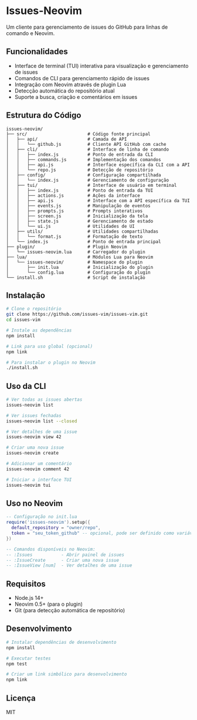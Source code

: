 # Issues-Neovim

Um cliente para gerenciamento de issues do GitHub para linhas de comando e Neovim.

## Funcionalidades

- Interface de terminal (TUI) interativa para visualização e gerenciamento de issues
- Comandos de CLI para gerenciamento rápido de issues
- Integração com Neovim através de plugin Lua
- Detecção automática do repositório atual
- Suporte a busca, criação e comentários em issues

## Estrutura do Código

```
issues-neovim/
├── src/                       # Código fonte principal
│   ├── api/                   # Camada de API
│   │   └── github.js          # Cliente API GitHub com cache
│   ├── cli/                   # Interface de linha de comando
│   │   ├── index.js           # Ponto de entrada da CLI
│   │   ├── commands.js        # Implementação dos comandos
│   │   ├── api.js             # Interface específica da CLI com a API
│   │   └── repo.js            # Detecção de repositório
│   ├── config/                # Configuração compartilhada
│   │   └── index.js           # Gerenciamento de configuração
│   ├── tui/                   # Interface de usuário em terminal
│   │   ├── index.js           # Ponto de entrada da TUI
│   │   ├── actions.js         # Ações da interface
│   │   ├── api.js             # Interface com a API específica da TUI
│   │   ├── events.js          # Manipulação de eventos
│   │   ├── prompts.js         # Prompts interativos
│   │   ├── screen.js          # Inicialização da tela
│   │   ├── state.js           # Gerenciamento de estado
│   │   └── ui.js              # Utilidades de UI
│   ├── utils/                 # Utilidades compartilhadas
│   │   └── format.js          # Formatação de texto
│   └── index.js               # Ponto de entrada principal
├── plugin/                    # Plugin Neovim
│   └── issues-neovim.lua      # Carregador do plugin
├── lua/                       # Módulos Lua para Neovim
│   └── issues-neovim/         # Namespace do plugin
│       ├── init.lua           # Inicialização do plugin
│       └── config.lua         # Configuração do plugin
└── install.sh                 # Script de instalação
```

## Instalação

```bash
# Clone o repositório
git clone https://github.com/issues-vim/issues-vim.git
cd issues-vim

# Instale as dependências
npm install

# Link para uso global (opcional)
npm link

# Para instalar o plugin no Neovim
./install.sh
```

## Uso da CLI

```bash
# Ver todas as issues abertas
issues-neovim list

# Ver issues fechadas
issues-neovim list --closed

# Ver detalhes de uma issue
issues-neovim view 42

# Criar uma nova issue
issues-neovim create

# Adicionar um comentário
issues-neovim comment 42

# Iniciar a interface TUI
issues-neovim tui
```

## Uso no Neovim

```lua
-- Configuração no init.lua
require('issues-neovim').setup({
  default_repository = "owner/repo",
  token = "seu_token_github" -- opcional, pode ser definido como variável de ambiente GITHUB_TOKEN
})

-- Comandos disponíveis no Neovim:
-- :Issues           - Abrir painel de issues
-- :IssueCreate      - Criar uma nova issue
-- :IssueView [num]  - Ver detalhes de uma issue
```

## Requisitos

- Node.js 14+
- Neovim 0.5+ (para o plugin)
- Git (para detecção automática de repositório)

## Desenvolvimento

```bash
# Instalar dependências de desenvolvimento
npm install

# Executar testes
npm test

# Criar um link simbólico para desenvolvimento
npm link
```

## Licença

MIT